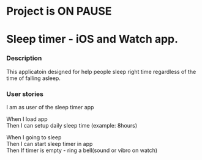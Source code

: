 # Project is ON PAUSE


# Sleep timer - iOS and Watch app. 

### Description
This applicatoin designed for help people sleep right time regardless of the time of falling asleep. 

### User stories

I am as user of the sleep timer app

When I load app  
Then I can setup daily sleep time (example: 8hours)  

When I going to sleep  
Then I can start sleep timer in app  
Then If timer is empty - ring a bell(sound or vibro on watch)  
